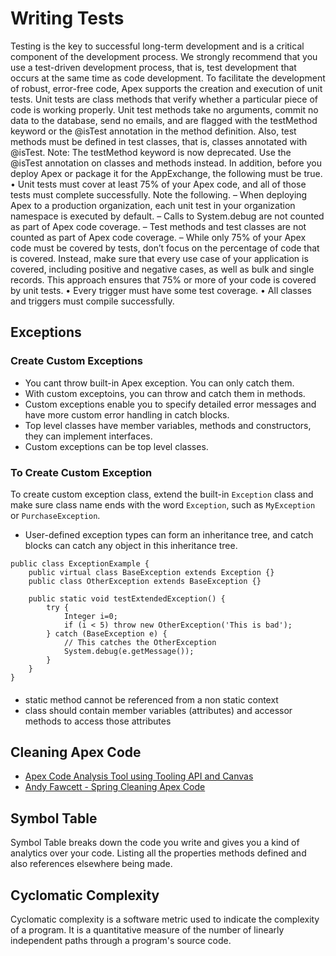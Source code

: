 # Writing Tests
Testing is the key to successful long-term development and is a critical component of the development process. We strongly recommend that you use a test-driven development process, that is, test development that occurs at the same time as code development.
To facilitate the development of robust, error-free code, Apex supports the creation and execution of unit tests. Unit tests are class methods that verify whether a particular piece of code is working properly. Unit test methods take no arguments, commit no data to the database, send no emails, and are flagged with the testMethod keyword or the @isTest annotation in the method definition. Also, test methods must be defined in test classes, that is, classes annotated with @isTest.
Note: The testMethod keyword is now deprecated. Use the @isTest annotation on classes and methods instead.
In addition, before you deploy Apex or package it for the AppExchange, the following must be true.
• Unit tests must cover at least 75% of your Apex code, and all of those tests must complete successfully.
Note the following.
– When deploying Apex to a production organization, each unit test in your organization namespace is executed by default.
– Calls to System.debug are not counted as part of Apex code coverage.
– Test methods and test classes are not counted as part of Apex code coverage.
– While only 75% of your Apex code must be covered by tests, don’t focus on the percentage of code that is covered. Instead, make sure that every use case of your application is covered, including positive and negative cases, as well as bulk and single records. This approach ensures that 75% or more of your code is covered by unit tests.
• Every trigger must have some test coverage.
• All classes and triggers must compile successfully.

## Exceptions
### Create Custom Exceptions
* You cant throw built-in Apex exception.  You can only catch them.
* With custom exceptoins, you can throw and catch them in methods.
* Custom exceptions enable you to specify detailed error messages and have more custom error handling in catch blocks.
* Top level classes have member variables, methods and constructors, they can implement interfaces.
* Custom exceptions can be top level classes.
### To Create Custom Exception
To create custom exception class, extend the built-in `Exception` class and make sure class name ends with the word `Exception`, such as `MyException` or `PurchaseException`.  
* User-defined exception types can form an inheritance tree, and catch blocks can catch any object in this inheritance tree.
```apex
public class ExceptionExample {
    public virtual class BaseException extends Exception {}
    public class OtherException extends BaseException {}

    public static void testExtendedException() {
        try {
            Integer i=0;
            if (i < 5) throw new OtherException('This is bad');
        } catch (BaseException e) {
            // This catches the OtherException
            System.debug(e.getMessage());
        }
    }
}
```
#### 
* static method cannot be referenced from a non static context
* class should contain member variables (attributes) and accessor methods to access those attributes


## Cleaning Apex Code
* [Apex Code Analysis Tool using Tooling API and Canvas](https://github.com/afawcett/apex-codeanalysis)
* [Andy Fawcett - Spring Cleaning Apex Code](https://andyinthecloud.com/2013/02/02/spring-cleaning-apex-code-with-the-tooling-api/)
## Symbol Table
Symbol Table breaks down the code you write and gives you a kind of analytics over your code. Listing all the properties  methods defined and also references elsewhere being made. 
## Cyclomatic Complexity
Cyclomatic complexity is a software metric used to indicate the complexity of a program. It is a quantitative measure of the number of linearly independent paths through a program's source code.
